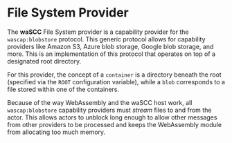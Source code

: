 # File System Provider

The **waSCC** File System provider is a capability provider for the `wascap:blobstore` protocol. This generic protocol allows for capability providers like Amazon S3, Azure blob storage, Google blob storage, and more. This is an implementation of this protocol that operates on top of a designated root directory.

For this provider, the concept of a `container` is a directory beneath the root (specified via the `ROOT` configuration variable), while a `blob` corresponds to a file stored within one of the containers.

Because of the way WebAssembly and the waSCC host work, all `wascap:blobstore` capability providers must _stream_ files to and from the actor. This allows actors to unblock long enough to allow other messages from other providers to be processed and keeps the WebAssembly module from allocating too much memory.
